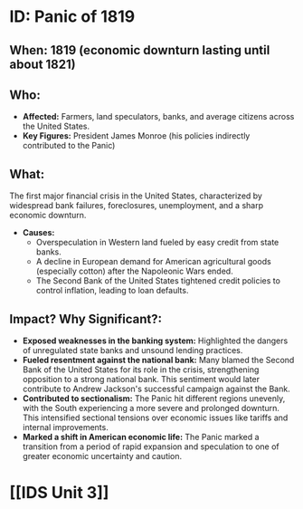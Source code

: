 # ID: Panic of 1819
## When: 1819 (economic downturn lasting until about 1821)
## Who: 
- **Affected:** Farmers, land speculators, banks, and average citizens across the United States. 
- **Key Figures:** President James Monroe (his policies indirectly contributed to the Panic)
## What: 
The first major financial crisis in the United States, characterized by widespread bank failures, foreclosures, unemployment, and a sharp economic downturn. 
- **Causes:** 
    - Overspeculation in Western land fueled by easy credit from state banks.
    - A decline in European demand for American agricultural goods (especially cotton) after the Napoleonic Wars ended.
    - The Second Bank of the United States tightened credit policies to control inflation, leading to loan defaults.
## Impact? Why Significant?: 
- **Exposed weaknesses in the banking system:** Highlighted the dangers of unregulated state banks and unsound lending practices. 
- **Fueled resentment against the national bank:** Many blamed the Second Bank of the United States for its role in the crisis, strengthening opposition to a strong national bank. This sentiment would later contribute to Andrew Jackson's successful campaign against the Bank.
- **Contributed to sectionalism:** The Panic hit different regions unevenly, with the South experiencing a more severe and prolonged downturn. This intensified sectional tensions over economic issues like tariffs and internal improvements. 
- **Marked a shift in American economic life:**  The Panic marked a transition from a period of rapid expansion and speculation to one of greater economic uncertainty and caution.

# [[IDS Unit 3]]